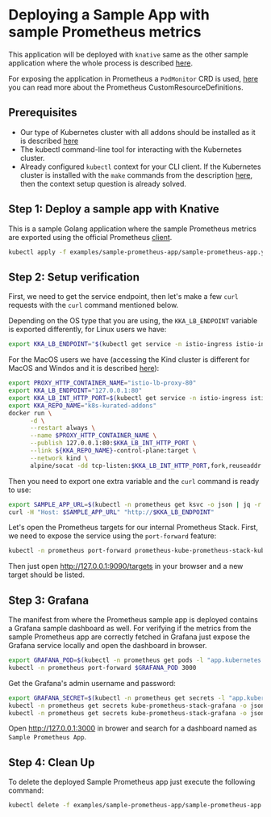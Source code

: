 # Deploying a Sample App with sample Prometheus metrics

This application will be deployed with `knative` same as the other sample application where the whole process is described [here](https://github.com/nearform/k8s-kurated-addons/blob/main/docs/SAMPLE_DEPLOY_APP.md).

For exposing the application in Prometheus a `PodMonitor` CRD is used, [here](https://github.com/prometheus-operator/prometheus-operator#customresourcedefinitions) you can read more about the Prometheus CustomResourceDefinitions.

## Prerequisites

- Our type of Kubernetes cluster with all addons should be installed as it is described [here](https://github.com/nearform/k8s-kurated-addons#readme)
- The kubectl command-line tool for interacting with the Kubernetes cluster.
- Already configured `kubectl` context for your CLI client. If the Kubernetes cluster is installed with the `make` commands from the description [here](https://github.com/nearform/k8s-kurated-addons#readme), then the context setup question is already solved.

## Step 1: Deploy a sample app with Knative

This is a sample Golang application where the sample Prometheus metrics are exported using the official Prometheus [client](https://github.com/prometheus/client_golang).

```bash
kubectl apply -f examples/sample-prometheus-app/sample-prometheus-app.yaml
```

## Step 2: Setup verification

First, we need to get the service endpoint, then let's make a few `curl` requests with the `curl` command mentioned below.

Depending on the OS type that you are using, the `KKA_LB_ENDPOINT` variable is exported differently, for Linux users we have:

```bash
export KKA_LB_ENDPOINT="$(kubectl get service -n istio-ingress istio-ingressgateway -o go-template='{{(index .status.loadBalancer.ingress 0).ip}}'):80"
```

For the MacOS users we have (accessing the Kind cluster is different for MacOS and Windos and it is described [here](https://kind.sigs.k8s.io/docs/user/loadbalancer/)):

```bash
export PROXY_HTTP_CONTAINER_NAME="istio-lb-proxy-80"
export KKA_LB_ENDPOINT="127.0.0.1:80"
export KKA_LB_INT_HTTP_PORT=$(kubectl get service -n istio-ingress istio-ingressgateway -o go-template='{{range .spec.ports}}{{if (eq .port 80)}}{{.nodePort}}{{end}}{{end}}')
export KKA_REPO_NAME="k8s-kurated-addons"
docker run \
      -d \
      --restart always \
      --name $PROXY_HTTP_CONTAINER_NAME \
      --publish 127.0.0.1:80:$KKA_LB_INT_HTTP_PORT \
      --link ${KKA_REPO_NAME}-control-plane:target \
      --network kind \
      alpine/socat -dd tcp-listen:$KKA_LB_INT_HTTP_PORT,fork,reuseaddr tcp-connect:target:$KKA_LB_INT_HTTP_PORT
```

Then you need to export one extra variable and the `curl` command is ready to use:

```bash
export SAMPLE_APP_URL=$(kubectl -n prometheus get ksvc -o json | jq -r '.items[] | select(.metadata.name == "sample-prometheus-app") | .status.url'  | sed 's#http://##')
curl -H "Host: $SAMPLE_APP_URL" "http://$KKA_LB_ENDPOINT"
```

Let's open the Prometheus targets for our internal Prometheus Stack. First, we need to expose the service using the `port-forward` feature:

```bash
kubectl -n prometheus port-forward prometheus-kube-prometheus-stack-kube-prometheus-0 9090
```

Then just open http://127.0.0.1:9090/targets in your browser and a new target should be listed.

## Step 3: Grafana

The manifest from where the Prometheus sample app is deployed contains a Grafana sample dashboard as well. For verifying if the metrics from the sample Prometheus app are correctly fetched in Grafana just expose the Grafana service locally and open the dashboard in browser.

```bash
export GRAFANA_POD=$(kubectl -n prometheus get pods -l "app.kubernetes.io/name=grafana" -o json | jq -r '.items[].metadata.name')
kubectl -n prometheus port-forward $GRAFANA_POD 3000
```

Get the Grafana's admin username and password:

```bash
export GRAFANA_SECRET=$(kubectl -n prometheus get secrets -l "app.kubernetes.io/name=grafana" -o json | jq -r '.items[].metadata.name')
kubectl -n prometheus get secrets kube-prometheus-stack-grafana -o jsonpath='{.data.admin-user}' | base64 -d
kubectl -n prometheus get secrets kube-prometheus-stack-grafana -o jsonpath='{.data.admin-password}' | base64 -d
```

Open http://127.0.0.1:3000 in brower and search for a dashboard named as `Sample Prometheus App`.

## Step 4: Clean Up

To delete the deployed Sample Prometheus app just execute the following command:

```bash
kubectl delete -f examples/sample-prometheus-app/sample-prometheus-app.yaml
```
